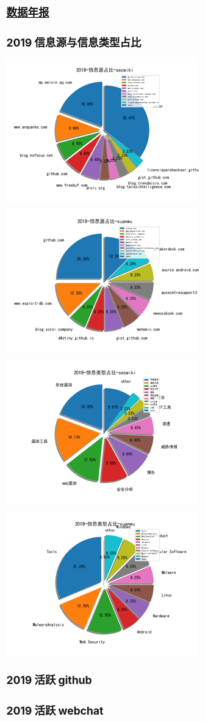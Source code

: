 # [数据年报](README_YEAR.md)





# 2019 信息源与信息类型占比

![2019-信息源占比-secwiki](data/img/domain/2019-信息源占比-secwiki.png)

![2019-信息源占比-xuanwu](data/img/domain/2019-信息源占比-xuanwu.png)

![2019-信息类型占比-secwiki](data/img/tag/2019-信息类型占比-secwiki.png)

![2019-信息类型占比-xuanwu](data/img/tag/2019-信息类型占比-xuanwu.png)


# 2019 活跃 github


# 2019 活跃 webchat



